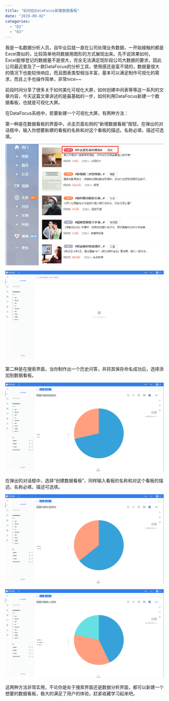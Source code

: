```yaml
---
title: "如何在DataFocus新建数据看板"
date: "2019-09-02"
categories: 
  - "02"
  - "03"
---
```


我是一名数据分析人员，自毕业后就一直在公司处理业务数据，一开始接触的都是Excel类似的，比较简单地将数据用图形的方式展现出来。先不说效果如何，Excel能够登记的数据量不是很大，完全无法满足现阶段公司大数据的要求，因此公司最近普及了一款DataFocus的分析工具，使用感还是蛮不错的，数据量很大的情况下也能较快响应，而且图表类型相当丰富，基本可以满足制作可视化的需求，而且上手也操作简单，非常nice~~

前段时间分享了很多关于如何美化可视化大屏，如何创建中间表等等这一系列的文章内容，今天这篇文章讲述的是最基础的一步，如何利用DataFocus新建一个数据看板，也就是可视化大屏。

在DataFocus系统中，若要新建一个可视化大屏，有两种方法：

第一种是在数据看板的界面中，点击页面右侧的“新增数据看板”按钮，在弹出的对话框中，输入你想要新建的看板的名称和对这个看板的描述。名称必填，描述可选填。

![](images/word-image-1.png)

![](images/word-image-2.png)

第二种是在搜索界面，当你制作出一个历史问答，并将其保存命名成功后，选择添加到数据看板。

![](images/word-image-3.png)

在弹出的对话框中，选择“创建数据看板”，同样输入看板的名称和对这个看板的描述。名称必填，描述可选填。

![](images/word-image-4.png)

![](images/word-image-5.png)

这两种方法非常实用，不论你是处于搜索界面还是数据分析界面，都可以新建一个想要的数据看板，极大的满足了用户的体验，赶紧收藏学习起来吧。
